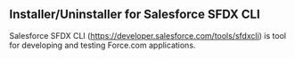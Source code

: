 ﻿## Installer/Uninstaller for Salesforce SFDX CLI

Salesforce SFDX CLI (https://developer.salesforce.com/tools/sfdxcli) is tool for developing and testing Force.com applications.